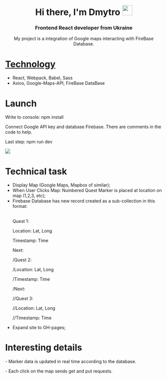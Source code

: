 <h1 align="center">Hi there, I'm <a target="_blank">Dmytro</a> 
<img src="https://github.com/blackcater/blackcater/raw/main/images/Hi.gif" height="32"/></h1>
<h3 align="center">Frontend React developer from Ukraine</h3>

<p align="center">My project is a integration of Google maps interacting with FireBase Database.</p>

<h1><a href="https://github.com/Suriones/GoogleMaps_Integration/blob/main/package.json">Technology</a></h1>
<ul>
  <li>React, Webpack, Babel, Sass</li>
  <li>Axios, Google-Maps-API, FireBase DataBase</li>
</ul>

<h1>Launch</h1>
<p>Write to console: npm install</p>
<p>Connect Google API key and database Firebase. There are comments in the code to help.</p>
<p>Last step: npm run dev</p>
<p><img src="https://github.com/Suriones/GoogleMaps_Integration/assets/111291999/901691d9-4462-493f-9879-500587254063"></p>

<h1>Technical task</h1>
<ul>
  <li> Display Map (Google Maps, Mapbox of similar);</li>
  <li> When User Clicks Map: Numbered Quest Marker is placed at location on map (1,2,3, etc);</li>
  <li>Firebase Database has new record created as a sub-collection in this format:</li>
  <br>
    <p>Quest 1:</p>
    <p>Location: Lat, Long</p>
    <p>Timestamp: Time</p>
    <p>Next:</p>
    <p>/Quest 2:</p>
    <p>/Location: Lat, Long</p>
    <p>/Timestamp: Time</p>
    <p>/Next:</p>
    <p>//Quest 3:</p>
    <p>//Location: Lat, Long</p>
    <p>//Timestamp: Time</p>
  <li>Expand site to GH-pages;</li>
</ul>

<h1>Interesting details</h1>
<p>- Marker data is updated in real time according to the database.</p>
<p>- Each click on the map sends get and put requests.</p>
